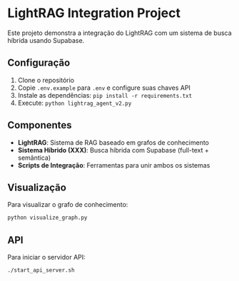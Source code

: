 # LightRAG Integration Project

Este projeto demonstra a integração do LightRAG com um sistema de busca híbrida usando Supabase.

## Configuração

1. Clone o repositório
2. Copie `.env.example` para `.env` e configure suas chaves API
3. Instale as dependências: `pip install -r requirements.txt`
4. Execute: `python lightrag_agent_v2.py`

## Componentes

- **LightRAG**: Sistema de RAG baseado em grafos de conhecimento
- **Sistema Híbrido (XXX)**: Busca híbrida com Supabase (full-text + semântica)
- **Scripts de Integração**: Ferramentas para unir ambos os sistemas

## Visualização

Para visualizar o grafo de conhecimento:
```bash
python visualize_graph.py
```

## API

Para iniciar o servidor API:
```bash
./start_api_server.sh
```
